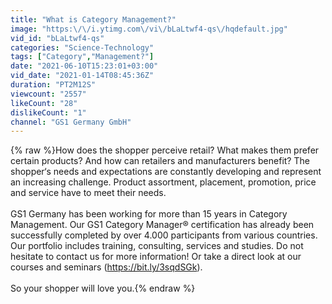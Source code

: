 ```yaml
---
title: "What is Category Management?"
image: "https:\/\/i.ytimg.com\/vi\/bLaLtwf4-qs\/hqdefault.jpg"
vid_id: "bLaLtwf4-qs"
categories: "Science-Technology"
tags: ["Category","Management?"]
date: "2021-06-10T15:23:01+03:00"
vid_date: "2021-01-14T08:45:36Z"
duration: "PT2M12S"
viewcount: "2557"
likeCount: "28"
dislikeCount: "1"
channel: "GS1 Germany GmbH"
---
```

{% raw %}How does the shopper perceive retail? What makes them prefer certain products? And how can retailers and manufacturers benefit? The shopper‘s needs and expectations are constantly developing and represent an increasing challenge. Product assortment, placement, promotion, price and service have to meet their needs. <br /><br />GS1 Germany has been working for more than 15 years in Category Management. Our GS1 Category Manager® certification has already been successfully completed by over 4.000 participants from various countries. Our portfolio includes training, consulting, services and studies. Do not hesitate to contact us for more information! Or take a direct look at our courses and seminars (<a rel="nofollow" target="blank" href="https://bit.ly/3sqdSGk).">https://bit.ly/3sqdSGk).</a><br /><br />So your shopper will love you.{% endraw %}
